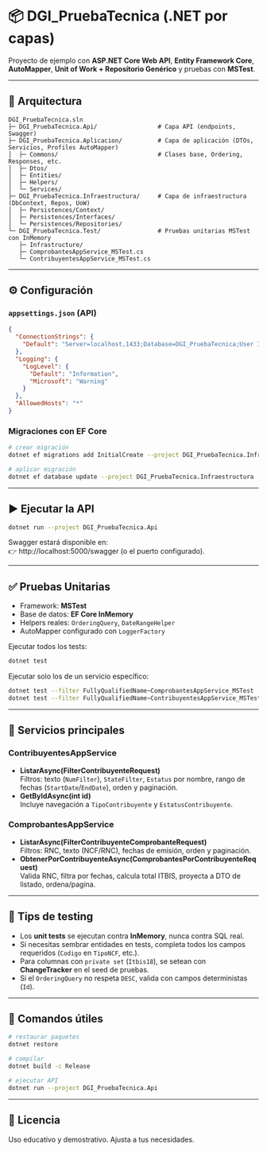 # 📦 DGI_PruebaTecnica (.NET por capas)

Proyecto de ejemplo con **ASP.NET Core Web API**, **Entity Framework Core**, **AutoMapper**, **Unit of Work + Repositorio Genérico** y pruebas con **MSTest**.

---

## 🧩 Arquitectura

```
DGI_PruebaTecnica.sln
├─ DGI_PruebaTecnica.Api/                 # Capa API (endpoints, Swagger)
├─ DGI_PruebaTecnica.Aplicacion/          # Capa de aplicación (DTOs, Servicios, Profiles AutoMapper)
│  ├─ Commons/                            # Clases base, Ordering, Responses, etc.
│  ├─ Dtos/
│  ├─ Entities/
│  ├─ Helpers/
│  └─ Services/
├─ DGI_PruebaTecnica.Infraestructura/     # Capa de infraestructura (DbContext, Repos, UoW)
│  ├─ Persistences/Context/
│  ├─ Persistences/Interfaces/
│  └─ Persistences/Repositories/
└─ DGI_PruebaTecnica.Test/                # Pruebas unitarias MSTest con InMemory
   ├─ Infrastructure/
   ├─ ComprobantesAppService_MSTest.cs
   └─ ContribuyentesAppService_MSTest.cs
```

---

## ⚙️ Configuración

### `appsettings.json` (API)
```json
{
  "ConnectionStrings": {
    "Default": "Server=localhost,1433;Database=DGI_PruebaTecnica;User Id=sa;Password=TuPass!;TrustServerCertificate=True;MultipleActiveResultSets=true"
  },
  "Logging": {
    "LogLevel": {
      "Default": "Information",
      "Microsoft": "Warning"
    }
  },
  "AllowedHosts": "*"
}
```

### Migraciones con EF Core
```bash
# crear migración
dotnet ef migrations add InitialCreate --project DGI_PruebaTecnica.Infraestructura --startup-project DGI_PruebaTecnica.Api

# aplicar migración
dotnet ef database update --project DGI_PruebaTecnica.Infraestructura --startup-project DGI_PruebaTecnica.Api
```

---

## ▶️ Ejecutar la API

```bash
dotnet run --project DGI_PruebaTecnica.Api
```

Swagger estará disponible en:  
👉 http://localhost:5000/swagger (o el puerto configurado).

---

## ✅ Pruebas Unitarias

- Framework: **MSTest**
- Base de datos: **EF Core InMemory**
- Helpers reales: `OrderingQuery`, `DateRangeHelper`
- AutoMapper configurado con `LoggerFactory`

Ejecutar todos los tests:

```bash
dotnet test
```

Ejecutar solo los de un servicio específico:

```bash
dotnet test --filter FullyQualifiedName~ComprobantesAppService_MSTest
dotnet test --filter FullyQualifiedName~ContribuyentesAppService_MSTest
```

---

## 🔌 Servicios principales

### ContribuyentesAppService
- **ListarAsync(FilterContribuyenteRequest)**  
  Filtros: texto (`NumFilter`), `StateFilter`, `Estatus` por nombre, rango de fechas (`StartDate`/`EndDate`), orden y paginación.
- **GetByIdAsync(int id)**  
  Incluye navegación a `TipoContribuyente` y `EstatusContribuyente`.

### ComprobantesAppService
- **ListarAsync(FilterContribuyenteComprobanteRequest)**  
  Filtros: RNC, texto (NCF/RNC), fechas de emisión, orden y paginación.
- **ObtenerPorContribuyenteAsync(ComprobantesPorContribuyenteRequest)**  
  Valida RNC, filtra por fechas, calcula total ITBIS, proyecta a DTO de listado, ordena/pagina.

---

## 🧪 Tips de testing

- Los **unit tests** se ejecutan contra **InMemory**, nunca contra SQL real.  
- Si necesitas sembrar entidades en tests, completa todos los campos requeridos (`Codigo` en `TipoNCF`, etc.).  
- Para columnas con `private set` (`Itbis18`), se setean con **ChangeTracker** en el seed de pruebas.  
- Si el `OrderingQuery` no respeta `DESC`, valida con campos deterministas (`Id`).

---

## 🧰 Comandos útiles

```bash
# restaurar paquetes
dotnet restore

# compilar
dotnet build -c Release

# ejecutar API
dotnet run --project DGI_PruebaTecnica.Api
```

---

## 📝 Licencia

Uso educativo y demostrativo. Ajusta a tus necesidades.
